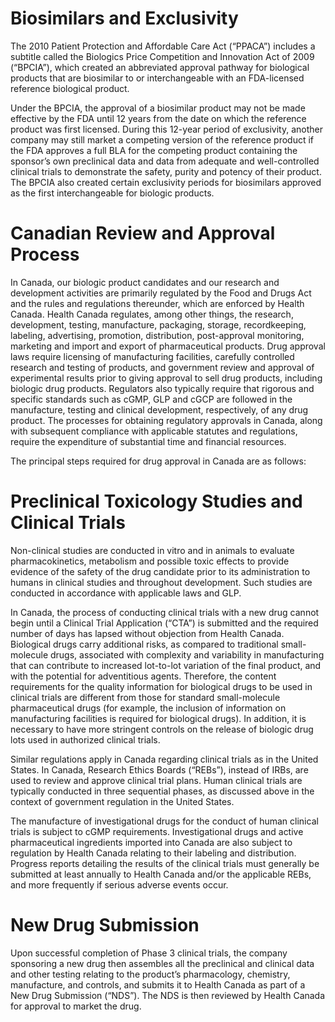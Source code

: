 # Biosimilars and Exclusivity  

The 2010 Patient Protection and Affordable Care Act (“PPACA”) includes a subtitle called the Biologics Price Competition and Innovation Act of 2009 (“BPCIA”), which created an abbreviated approval pathway for biological products that are biosimilar to or interchangeable with an FDA-licensed reference biological product.  

Under the BPCIA, the approval of a biosimilar product may not be made effective by the FDA until 12 years from the date on which the reference product was first licensed. During this 12-year period of exclusivity, another company may still market a competing version of the reference product if the FDA approves a full BLA for the competing product containing the sponsor’s own preclinical data and data from adequate and well-controlled clinical trials to demonstrate the safety, purity and potency of their product. The BPCIA also created certain exclusivity periods for biosimilars approved as the first interchangeable for biologic products.  

# Canadian Review and Approval Process  

In Canada, our biologic product candidates and our research and development activities are primarily regulated by the Food and Drugs Act and the rules and regulations thereunder, which are enforced by Health Canada. Health Canada regulates, among other things, the research, development, testing, manufacture, packaging, storage, recordkeeping, labeling, advertising, promotion, distribution, post-approval monitoring, marketing and import and export of pharmaceutical products. Drug approval laws require licensing of manufacturing facilities, carefully controlled research and testing of products, and government review and approval of experimental results prior to giving approval to sell drug products, including biologic drug products. Regulators also typically require that rigorous and specific standards such as cGMP, GLP and cGCP are followed in the manufacture, testing and clinical development, respectively, of any drug product. The processes for obtaining regulatory approvals in Canada, along with subsequent compliance with applicable statutes and regulations, require the expenditure of substantial time and financial resources.  

The principal steps required for drug approval in Canada are as follows:  

# Preclinical Toxicology Studies and Clinical Trials  

Non-clinical studies are conducted in vitro and in animals to evaluate pharmacokinetics, metabolism and possible toxic effects to provide evidence of the safety of the drug candidate prior to its administration to humans in clinical studies and throughout development. Such studies are conducted in accordance with applicable laws and GLP.  

In Canada, the process of conducting clinical trials with a new drug cannot begin until a Clinical Trial Application (“CTA”) is submitted and the required number of days has lapsed without objection from Health Canada. Biological drugs carry additional risks, as compared to traditional small-molecule drugs, associated with complexity and variability in manufacturing that can contribute to increased lot-to-lot variation of the final product, and with the potential for adventitious agents. Therefore, the content requirements for the quality information for biological drugs to be used in clinical trials are different from those for standard small-molecule pharmaceutical drugs (for example, the inclusion of information on manufacturing facilities is required for biological drugs). In addition, it is necessary to have more stringent controls on the release of biologic drug lots used in authorized clinical trials.  

Similar regulations apply in Canada regarding clinical trials as in the United States. In Canada, Research Ethics Boards (“REBs”), instead of IRBs, are used to review and approve clinical trial plans. Human clinical trials are typically conducted in three sequential phases, as discussed above in the context of government regulation in the United States.  

The manufacture of investigational drugs for the conduct of human clinical trials is subject to cGMP requirements. Investigational drugs and active pharmaceutical ingredients imported into Canada are also subject to regulation by Health Canada relating to their labeling and distribution. Progress reports detailing the results of the clinical trials must generally be submitted at least annually to Health Canada and/or the applicable REBs, and more frequently if serious adverse events occur.  

# New Drug Submission  

Upon successful completion of Phase 3 clinical trials, the company sponsoring a new drug then assembles all the preclinical and clinical data and other testing relating to the product’s pharmacology, chemistry, manufacture, and controls, and submits it to Health Canada as part of a New Drug Submission (“NDS”). The NDS is then reviewed by Health Canada for approval to market the drug.  